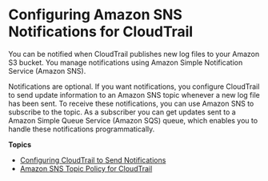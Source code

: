 # Configuring Amazon SNS Notifications for CloudTrail<a name="configure-sns-notifications-for-cloudtrail"></a>

 You can be notified when CloudTrail publishes new log files to your Amazon S3 bucket\. You manage notifications using Amazon Simple Notification Service \(Amazon SNS\)\.

Notifications are optional\. If you want notifications, you configure CloudTrail to send update information to an Amazon SNS topic whenever a new log file has been sent\. To receive these notifications, you can use Amazon SNS to subscribe to the topic\. As a subscriber you can get updates sent to a Amazon Simple Queue Service \(Amazon SQS\) queue, which enables you to handle these notifications programmatically\. 

**Topics**
+ [Configuring CloudTrail to Send Notifications](configure-cloudtrail-to-send-notifications.md)
+ [Amazon SNS Topic Policy for CloudTrail](cloudtrail-permissions-for-sns-notifications.md)